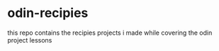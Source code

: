 # odin-recipies
this repo contains the recipies projects i made while covering the odin project lessons
